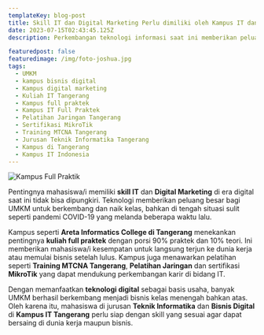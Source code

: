 ```yaml
---
templateKey: blog-post
title: Skill IT dan Digital Marketing Perlu dimiliki oleh Kampus IT dan Bisnis Digital Tangerang  Indonesia di era Digital Saat ini
date: 2023-07-15T02:43:45.125Z
description: Perkembangan teknologi informasi saat ini memberikan peluang besar bagi pelaku usaha UMKM di Indonesia, khususnya melalui digital marketing dan skill IT. Kampus IT dan Bisnis Digital seperti Areta Informatics College Tangerang memberikan solusi pendidikan yang full praktek.

featuredpost: false
featuredimage: /img/foto-joshua.jpg
tags:
  - UMKM
  - kampus bisnis digital
  - Kampus digital marketing
  - Kuliah IT Tangerang
  - Kampus full praktek
  - Kampus IT Full Praktek
  - Pelatihan Jaringan Tangerang
  - Sertifikasi MikroTik
  - Training MTCNA Tangerang
  - Jurusan Teknik Informatika Tangerang
  - Kampus di Tangerang
  - Kampus IT Indonesia
---
```

![Kampus Full Praktik](/img/foto-joshua.jpg "Kampus Full Praktik")

P﻿entingnya mahasiswa/i memiliki **skill IT** dan **Digital Marketing** di era digital saat ini tidak bisa dipungkiri. Teknologi memberikan peluang besar bagi UMKM untuk berkembang dan naik kelas, bahkan di tengah situasi sulit seperti pandemi COVID-19 yang melanda beberapa waktu lalu.

K﻿ampus seperti **Areta Informatics College di Tangerang** menekankan pentingnya **kuliah full praktek** dengan porsi 90% praktek dan 10% teori. Ini memberikan mahasiswa/i kesempatan untuk langsung terjun ke dunia kerja atau memulai bisnis setelah lulus. Kampus juga menawarkan pelatihan seperti **Training MTCNA Tangerang**, **Pelatihan Jaringan** dan sertifikasi **MikroTik** yang dapat mendukung perkembangan karir di bidang IT.

D﻿engan memanfaatkan **teknologi digital** sebagai basis usaha, banyak UMKM berhasil berkembang menjadi bisnis kelas menengah bahkan atas. Oleh karena itu, mahasiswa di jurusan **Teknik Informatika** dan **Bisnis Digital** di **Kampus IT Tangerang** perlu siap dengan skill yang sesuai agar dapat bersaing di dunia kerja maupun bisnis.

